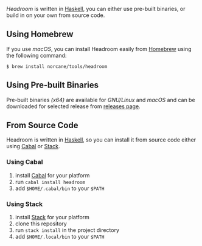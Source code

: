 _Headroom_ is written in [Haskell][web:haskell], you can either use pre-built binaries, or build in on your own from source code.

## Using Homebrew
If you use _macOS_, you can install Headroom easily from [Homebrew][web:homebrew] using the following command:

```
$ brew install norcane/tools/headroom
```

## Using Pre-built Binaries
Pre-built binaries _(x64)_ are available for _GNU/Linux_ and _macOS_ and can be downloaded for selected release from [releases page][meta:releases].

## From Source Code
Headroom is written in [Haskell][web:haskell], so you can install it from source code either using [Cabal][web:cabal] or [Stack][web:stack].

### Using Cabal
1. install [Cabal][web:cabal] for your platform
1. run `cabal install headroom`
1. add `$HOME/.cabal/bin` to your `$PATH`

### Using Stack
1. install [Stack][web:stack] for your platform
1. clone this repository
1. run `stack install` in the project directory
1. add `$HOME/.local/bin` to your `$PATH`


[meta:releases]: https://github.com/vaclavsvejcar/headroom/releases
[web:cabal]: https://www.haskell.org/cabal/
[web:haskell]: https://haskell.org
[web:homebrew]: https://brew.sh
[web:stack]: https://www.haskellstack.org
